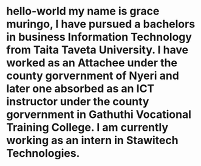 # hello-world my name is grace muringo, I have pursued a bachelors in business Information Technology from Taita Taveta University. I have worked as an Attachee under the county gorvernment of Nyeri and later one absorbed as an ICT instructor under the county gorvernment in Gathuthi Vocational Training College. I am currently working as an intern in Stawitech Technologies.
